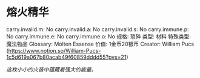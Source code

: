 # 熔火精华

carry.invalid.m: No
carry.invalid.a: No
carry.invalid.s: No
carry.immune.p: No
carry.immune.e: No
carry.immune.o: No
规格: 琐碎
类型: 材料
特殊类型: 魔法物品
Glossary: Molten Essense
价值: 1金币20银币
Creator: William Pucs (https://www.notion.so/William-Pucs-1c5d619a067b80acab49f60859dddd55?pvs=21)

*这枚小小的火苗中蕴藏着强大的能量。*